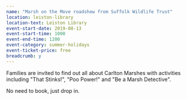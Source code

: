 ```yaml
---
name: "Marsh on the Move roadshow from Suffolk Wildlife Trust"
location: leiston-library
location-text: Leiston Library
event-start-date: 2019-08-13
event-start-time: 1000
event-end-time: 1200
event-category: summer-holidays
event-ticket-price: free
breadcrumb: y
---
```


Families are invited to find out all about Carlton Marshes with activities including "That Stinks!", "Poo Power!" and "Be a Marsh Detective".

No need to book, just drop in.
